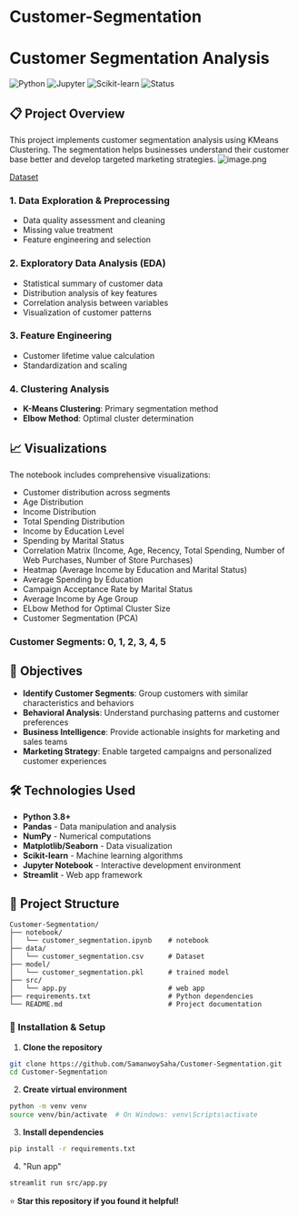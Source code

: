 # Customer-Segmentation
# Customer Segmentation Analysis

![Python](https://img.shields.io/badge/Python-3.8+-blue.svg)
![Jupyter](https://img.shields.io/badge/Jupyter-Notebook-orange.svg)
![Scikit-learn](https://img.shields.io/badge/Scikit--learn-Machine%20Learning-green.svg)
![Status](https://img.shields.io/badge/Status-Complete-brightgreen.svg)

## 📋 Project Overview

This project implements customer segmentation analysis using KMeans Clustering. The segmentation helps businesses understand their customer base better and develop targeted marketing strategies.
![image.png](https://postimg.cc/T5ggwddR)

[Dataset](https://www.kaggle.com/datasets/vishakhdapat/customer-segmentation-clustering)

### 1. **Data Exploration & Preprocessing**

- Data quality assessment and cleaning
- Missing value treatment
- Feature engineering and selection

### 2. **Exploratory Data Analysis (EDA)**

- Statistical summary of customer data
- Distribution analysis of key features
- Correlation analysis between variables
- Visualization of customer patterns

### 3. **Feature Engineering**

- Customer lifetime value calculation
- Standardization and scaling

### 4. **Clustering Analysis**

- **K-Means Clustering**: Primary segmentation method
- **Elbow Method**: Optimal cluster determination

## 📈 Visualizations

The notebook includes comprehensive visualizations:

- Customer distribution across segments
- Age Distribution
- Income Distribution
- Total Spending Distribution
- Income by Education Level
- Spending by Marital Status
- Correlation Matrix (Income, Age, Recency, Total Spending, Number of Web Purchases, Number of Store Purchases)
- Heatmap (Average Income by Education and Marital Status)
- Average Spending by Education
- Campaign Acceptance Rate by Marital Status
- Average Income by Age Group
- ELbow Method for Optimal Cluster Size
- Customer Segmentation (PCA)


### Customer Segments: 0, 1, 2, 3, 4, 5

## 🎯 Objectives

- **Identify Customer Segments**: Group customers with similar characteristics and behaviors
- **Behavioral Analysis**: Understand purchasing patterns and customer preferences  
- **Business Intelligence**: Provide actionable insights for marketing and sales teams
- **Marketing Strategy**: Enable targeted campaigns and personalized customer experiences

## 🛠️ Technologies Used

- **Python 3.8+**
- **Pandas** - Data manipulation and analysis
- **NumPy** - Numerical computations
- **Matplotlib/Seaborn** - Data visualization
- **Scikit-learn** - Machine learning algorithms
- **Jupyter Notebook** - Interactive development environment
- **Streamlit** - Web app framework

## 📁 Project Structure

```
Customer-Segmentation/
├── notebook/
│   └── customer_segmentation.ipynb    # notebook
├── data/
│   └── customer_segmentation.csv      # Dataset 
├── model/
│   └── customer_segmentation.pkl      # trained model
├── src/
│   └── app.py                         # web app
├── requirements.txt                   # Python dependencies
└── README.md                          # Project documentation
```

### 🔧 Installation & Setup

1. **Clone the repository**
```bash
git clone https://github.com/SamanwoySaha/Customer-Segmentation.git
cd Customer-Segmentation
```

2. **Create virtual environment**
```bash
python -m venv venv
source venv/bin/activate  # On Windows: venv\Scripts\activate
```

3. **Install dependencies**
```bash
pip install -r requirements.txt
```

4. "Run app"
```bash
streamlit run src/app.py
```

⭐ **Star this repository if you found it helpful!**
